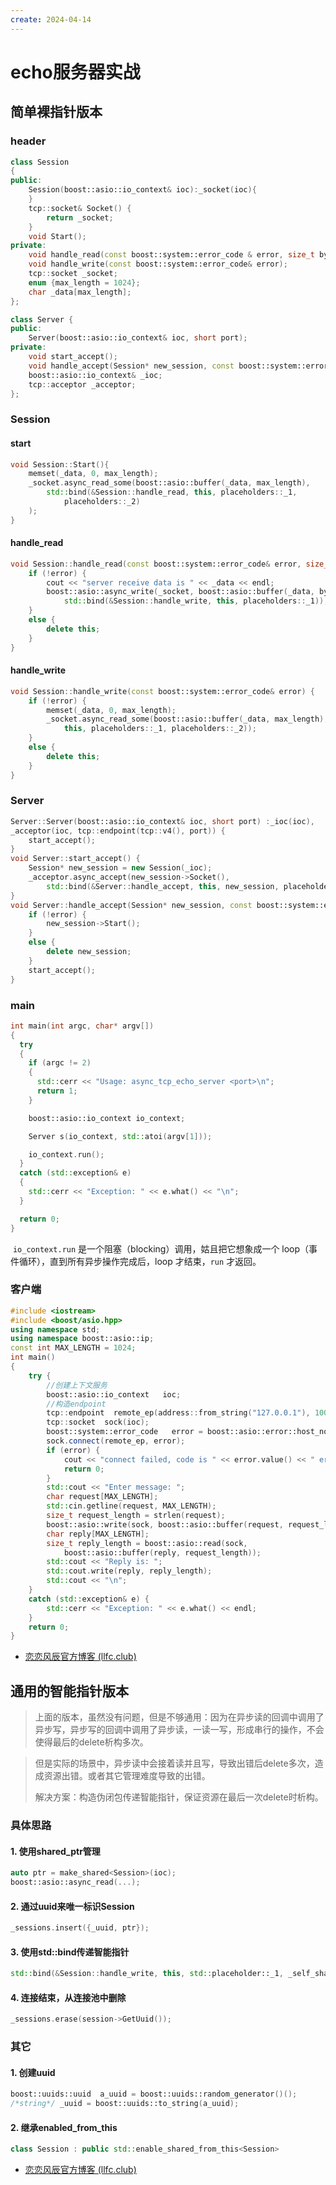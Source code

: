 ```yaml
---
create: 2024-04-14
---
```

# echo服务器实战

## 简单裸指针版本

### header

```C++
class Session
{
public:
    Session(boost::asio::io_context& ioc):_socket(ioc){
    }
    tcp::socket& Socket() {
        return _socket;
    }
    void Start();
private:
    void handle_read(const boost::system::error_code & error, size_t bytes_transfered);
    void handle_write(const boost::system::error_code& error);
    tcp::socket _socket;
    enum {max_length = 1024};
    char _data[max_length];
};

class Server {
public:
    Server(boost::asio::io_context& ioc, short port);
private:
    void start_accept();
    void handle_accept(Session* new_session, const boost::system::error_code& error);
    boost::asio::io_context& _ioc;
    tcp::acceptor _acceptor;
};
```

### Session

#### start

```C++
void Session::Start(){
    memset(_data, 0, max_length);
    _socket.async_read_some(boost::asio::buffer(_data, max_length),
        std::bind(&Session::handle_read, this, placeholders::_1,
            placeholders::_2)
    );
}
```

#### handle_read

```C++
void Session::handle_read(const boost::system::error_code& error, size_t bytes_transfered) {
    if (!error) {
        cout << "server receive data is " << _data << endl;
        boost::asio::async_write(_socket, boost::asio::buffer(_data, bytes_transfered), 
            std::bind(&Session::handle_write, this, placeholders::_1));
    }
    else {
        delete this;
    }
}
```

#### handle_write

```C++
void Session::handle_write(const boost::system::error_code& error) {
    if (!error) {
        memset(_data, 0, max_length);
        _socket.async_read_some(boost::asio::buffer(_data, max_length), std::bind(&Session::handle_read,
            this, placeholders::_1, placeholders::_2));
    }
    else {
        delete this;
    }
}
```

### Server

```C++
Server::Server(boost::asio::io_context& ioc, short port) :_ioc(ioc),
_acceptor(ioc, tcp::endpoint(tcp::v4(), port)) {
    start_accept();
}
void Server::start_accept() {
    Session* new_session = new Session(_ioc);
    _acceptor.async_accept(new_session->Socket(),
        std::bind(&Server::handle_accept, this, new_session, placeholders::_1));
}
void Server::handle_accept(Session* new_session, const boost::system::error_code& error) {
    if (!error) {
        new_session->Start();
    }
    else {
        delete new_session;
    }
    start_accept();
}
```

### main

```C++
int main(int argc, char* argv[])
{
  try
  {
    if (argc != 2)
    {
      std::cerr << "Usage: async_tcp_echo_server <port>\n";
      return 1;
    }

    boost::asio::io_context io_context;

    Server s(io_context, std::atoi(argv[1]));

    io_context.run();
  }
  catch (std::exception& e)
  {
    std::cerr << "Exception: " << e.what() << "\n";
  }

  return 0;
}
```

​	`io_context.run` 是一个阻塞（blocking）调用，姑且把它想象成一个 loop（事件循环），直到所有异步操作完成后，loop 才结束，`run` 才返回。

### 客户端

```C++
#include <iostream>
#include <boost/asio.hpp>
using namespace std;
using namespace boost::asio::ip;
const int MAX_LENGTH = 1024;
int main()
{
    try {
        //创建上下文服务
        boost::asio::io_context   ioc;
        //构造endpoint
        tcp::endpoint  remote_ep(address::from_string("127.0.0.1"), 10086);
        tcp::socket  sock(ioc);
        boost::system::error_code   error = boost::asio::error::host_not_found; ;
        sock.connect(remote_ep, error);
        if (error) {
            cout << "connect failed, code is " << error.value() << " error msg is " << error.message();
            return 0;
        }
        std::cout << "Enter message: ";
        char request[MAX_LENGTH];
        std::cin.getline(request, MAX_LENGTH);
        size_t request_length = strlen(request);
        boost::asio::write(sock, boost::asio::buffer(request, request_length));
        char reply[MAX_LENGTH];
        size_t reply_length = boost::asio::read(sock,
            boost::asio::buffer(reply, request_length));
        std::cout << "Reply is: ";
        std::cout.write(reply, reply_length);
        std::cout << "\n";
    }
    catch (std::exception& e) {
        std::cerr << "Exception: " << e.what() << endl;
    }
    return 0;
}
```

* [恋恋风辰官方博客 (llfc.club)](https://llfc.club/category?catid=225RaiVNI8pFDD5L4m807g7ZwmF#!aid/2ODYV1A2xbhTjWr0FJ1ZS22ijZO)

## 通用的智能指针版本

> ​	上面的版本，虽然没有问题，但是不够通用：因为在异步读的回调中调用了异步写，异步写的回调中调用了异步读，一读一写，形成串行的操作，不会使得最后的delete析构多次。

> 但是实际的场景中，异步读中会接着读并且写，导致出错后delete多次，造成资源出错。或者其它管理难度导致的出错。
>
> ​	解决方案：构造伪闭包传递智能指针，保证资源在最后一次delete时析构。

### 具体思路

#### 1. 使用shared_ptr管理

```C++
auto ptr = make_shared<Session>(ioc);
boost::asio::async_read(...);
```

#### 2. 通过uuid来唯一标识Session

```C++
_sessions.insert({_uuid, ptr});
```

#### 3. 使用std::bind传递智能指针

```C++
std::bind(&Session::handle_write, this, std::placeholder::_1, _self_shared);
```

#### 4. 连接结束，从连接池中删除

```C++
_sessions.erase(session->GetUuid());
```

### 其它

#### 1. 创建uuid

```C++
boost::uuids::uuid  a_uuid = boost::uuids::random_generator()();
/*string*/ _uuid = boost::uuids::to_string(a_uuid);
```

#### 2. 继承enabled_from_this

```C++
class Session : public std::enable_shared_from_this<Session>
```

* [恋恋风辰官方博客 (llfc.club)](https://llfc.club/category?catid=225RaiVNI8pFDD5L4m807g7ZwmF#!aid/2OEQEc6p4k79cXsTr6dOVfZbo79)

